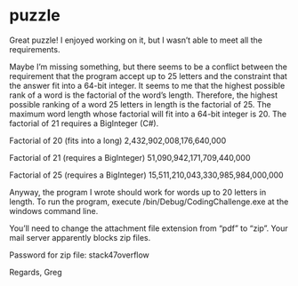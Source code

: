# puzzle

Great puzzle! I enjoyed working on it, but I wasn’t able to meet all the requirements.

Maybe I’m missing something, but there seems to be a conflict between the requirement that the program accept up to 25 letters and the constraint that the answer fit into a 64-bit integer. It seems to me that the highest possible rank of a word is the factorial of the word’s length. Therefore, the highest possible ranking of a word 25 letters in length is the factorial of 25. The maximum word length whose factorial will fit into a 64-bit integer is 20. The factorial of 21 requires a BigInteger (C#).

Factorial of 20 (fits into a long)
2,432,902,008,176,640,000

Factorial of 21 (requires a BigInteger)
51,090,942,171,709,440,000

Factorial of 25 (requires a BigInteger)
15,511,210,043,330,985,984,000,000

Anyway, the program I wrote should work for words up to 20 letters in length. To run the program, execute /bin/Debug/CodingChallenge.exe at the windows command line.

You’ll need to change the attachment file extension from “pdf” to “zip”. Your mail server apparently blocks zip files.

Password for zip file: stack47overflow

Regards,
Greg

